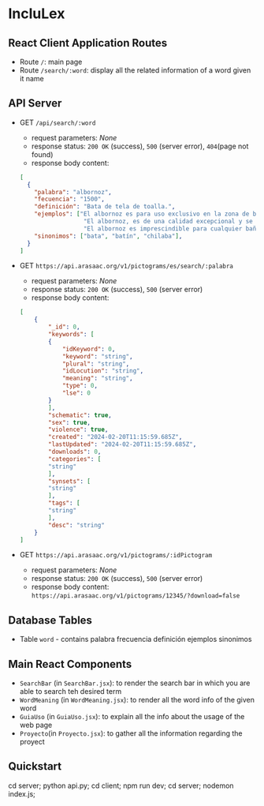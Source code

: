 # IncluLex

## React Client Application Routes

- Route `/`: main page
- Route `/search/:word`: display all the related information of a word given it name

## API Server

- GET `/api/search/:word`
  - request parameters: _None_
  - response status: `200 OK` (success), `500` (server error), `404`(page not found)
  - response body content:
  ```JSON
  [
    {
      "palabra": "albornoz",
      "fecuencia": "1500",
      "definición": "Bata de tela de toalla.",
      "ejemplos": ["El albornoz es para uso exclusivo en la zona de baño o zona de recreo (piscina, club, etc.).", 
                    "El albornoz, es de una calidad excepcional y se lavana y se coloca sin problema.",
                    "El albornoz es imprescindible para cualquier baño y los clientes suelen recibir más de una vez a la semana por sus servicios en España."],
      "sinonimos": ["bata", "batín", "chilaba"],
    }
  ]
  ```

- GET `https://api.arasaac.org/v1/pictograms/es/search/:palabra`
  - request parameters: _None_
  - response status: `200 OK` (success), `500` (server error)
  - response body content:
  ``` JSON
  [
      {
          "_id": 0,
          "keywords": [
          {
              "idKeyword": 0,
              "keyword": "string",
              "plural": "string",
              "idLocution": "string",
              "meaning": "string",
              "type": 0,
              "lse": 0
          }
          ],
          "schematic": true,
          "sex": true,
          "violence": true,
          "created": "2024-02-20T11:15:59.685Z",
          "lastUpdated": "2024-02-20T11:15:59.685Z",
          "downloads": 0,
          "categories": [
          "string"
          ],
          "synsets": [
          "string"
          ],
          "tags": [
          "string"
          ],
          "desc": "string"
      }
  ]
  ```

- GET `https://api.arasaac.org/v1/pictograms/:idPictogram`
  - request parameters: _None_
  - response status: `200 OK` (success), `500` (server error)
  - response body content: `https://api.arasaac.org/v1/pictograms/12345/?download=false`

## Database Tables

- Table `word` - contains palabra frecuencia definición ejemplos sinonimos

## Main React Components

- `SearchBar` (in `SearchBar.jsx`): to render the search bar in which you are able to search teh desired term
- `WordMeaning` (in `WordMeaning.jsx`): to render all the word info of the given word
- `GuiaUso` (in `GuiaUso.jsx`): to explain all the info about the usage of the web page
- `Proyecto`(in `Proyecto.jsx`): to gather all the information regarding the proyect

## Quickstart

cd server; python api.py;
cd client; npm run dev;
cd server; nodemon index.js;
